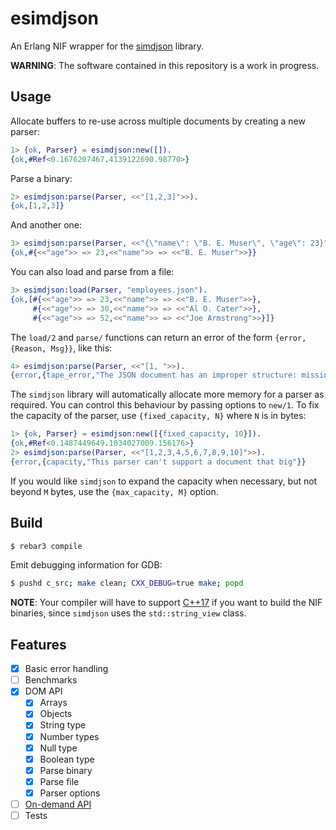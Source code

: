 esimdjson
=====

An Erlang NIF wrapper for the [simdjson](https://github.com/simdjson/simdjson) library.

**WARNING**: The software contained in this repository is a work in progress.

Usage
-----
Allocate buffers to re-use across multiple documents by creating a new parser:
```erlang
1> {ok, Parser} = esimdjson:new([]).
{ok,#Ref<0.1676207467.4139122690.98770>}
```
Parse a binary:
```erlang
2> esimdjson:parse(Parser, <<"[1,2,3]">>).
{ok,[1,2,3]}
```
And another one:
```erlang
3> esimdjson:parse(Parser, <<"{\"name\": \"B. E. Muser\", \"age\": 23}">>).
{ok,#{<<"age">> => 23,<<"name">> => <<"B. E. Muser">>}}
```

You can also load and parse from a file:
```erlang
3> esimdjson:load(Parser, "employees.json").
{ok,[#{<<"age">> => 23,<<"name">> => <<"B. E. Muser">>},
     #{<<"age">> => 30,<<"name">> => <<"Al O. Cater">>},
     #{<<"age">> => 52,<<"name">> => <<"Joe Armstrong">>}]}
```

The `load/2` and `parse/` functions can return an error of the form
`{error, {Reason, Msg}}`, like this:
```erlang
4> esimdjson:parse(Parser, <<"[1, ">>).
{error,{tape_error,"The JSON document has an improper structure: missing or superfluous commas, braces, missing keys, etc."}}
```

The `simdjson` library will automatically allocate more memory for a parser as
required. You can control this behaviour by passing options to `new/1`.
To fix the capacity of the parser, use `{fixed_capacity, N}` where `N` is in bytes:
```erlang
1> {ok, Parser} = esimdjson:new([{fixed_capacity, 10}]).           
{ok,#Ref<0.1487449649.1034027009.156176>}                          
2> esimdjson:parse(Parser, <<"[1,2,3,4,5,6,7,8,9,10]">>).          
{error,{capacity,"This parser can't support a document that big"}} 
```
If you would like `simdjson` to expand the capacity when necessary, but not beyond
`M` bytes, use the `{max_capacity, M}` option.


Build
-----
```bash
$ rebar3 compile
```

Emit debugging information for GDB:
```bash
$ pushd c_src; make clean; CXX_DEBUG=true make; popd
```

**NOTE**: Your compiler will have to support [C++17](https://en.wikipedia.org/wiki/C%2B%2B17) if you want to build the NIF binaries,
since `simdjson` uses the `std::string_view` class.

Features
--------
- [x] Basic error handling
- [ ] Benchmarks
- [x] DOM API
    - [x] Arrays
    - [x] Objects
    - [x] String type
    - [x] Number types
    - [x] Null type
    - [x] Boolean type
    - [x] Parse binary
    - [x] Parse file
    - [x] Parser options
- [ ] [On-demand API](https://github.com/simdjson/simdjson/blob/master/doc/ondemand.md)
- [ ] Tests
